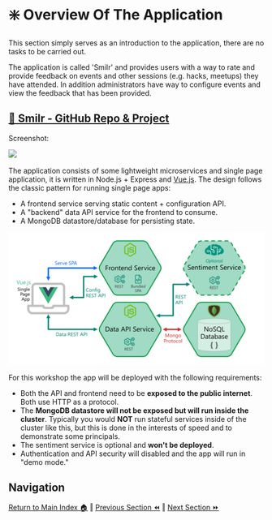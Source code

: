 # ❇️ Overview Of The Application

This section simply serves as an introduction to the application, there are no tasks to be carried out.

The application is called 'Smilr' and provides users with a way to rate and provide feedback on events
and other sessions (e.g. hacks, meetups) they have attended. In addition administrators have way to
configure events and view the feedback that has been provided.

## [📃 Smilr - GitHub Repo & Project](https://github.com/benc-uk/smilr)

Screenshot:

<image src="./screenshot.png" style="width:800px" />

The application consists of some lightweight microservices and single page application, it is written
in Node.js + Express and [Vue.js](https://vuejs.org/). The design follows the classic pattern for
running single page apps:

- A frontend service serving static content + configuration API.
- A "backend" data API service for the frontend to consume.
- A MongoDB datastore/database for persisting state.

![Architecture](./architecture.png)

For this workshop the app will be deployed with the following requirements:

- Both the API and frontend need to be **exposed to the public internet**. Both use HTTP as a protocol.
- The **MongoDB datastore will not be exposed but will run inside the cluster**. Typically you would **NOT** run stateful services inside of the cluster like this, but this is done in the interests of speed and to demonstrate some principals.
- The sentiment service is optional and **won't be deployed**.
- Authentication and API security will disabled and the app will run in "demo mode."

## Navigation

[Return to Main Index 🏠](../readme.md) ‖
[Previous Section ⏪](../02-container-registry/readme.md) ‖ [Next Section ⏩](../04-deployment/readme.md)
